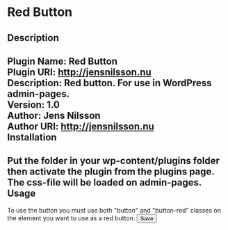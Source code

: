 Red Button
==========
Description
-----------
Plugin Name: Red Button  
Plugin URI: http://jensnilsson.nu  
Description: Red button. For use in WordPress admin-pages.  
Version: 1.0  
Author: Jens Nilsson  
Author URI: http://jensnilsson.nu  
Installation
------------
Put the folder in your wp-content/plugins folder then activate the plugin from the plugins page. The css-file will be loaded on admin-pages.
Usage
-----
To use the button you must use both "button" and "button-red" classes on the element you want to use as a red button.
<input type="submit" class="button button-red" value="Save" />